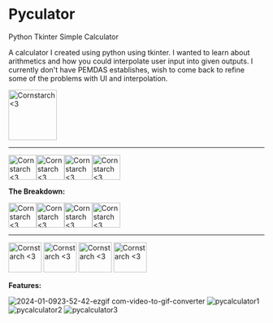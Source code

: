 # Pyculator
Python Tkinter Simple Calculator

A calculator I created using python using tkinter. I wanted to learn about arithmetics and how you could interpolate user input into given outputs. I currently don't have PEMDAS establishes, wish to come back to refine some of the problems with UI and interpolation.

<img src="https://github.com/Kingerthanu/Pyculator/assets/76754592/63322de7-d5dc-4b22-bc1c-4933796517ab" alt="Cornstarch <3" width="95" height="99">

----------------------------------------------
<img src="https://github.com/Kingerthanu/Pyculator/assets/76754592/968a012a-ed35-45d4-adb5-f2a40bfdc95a" alt="Cornstarch <3" width="55" height="49"><img src="https://github.com/Kingerthanu/Pyculator/assets/76754592/968a012a-ed35-45d4-adb5-f2a40bfdc95a" alt="Cornstarch <3" width="55" height="49"><img src="https://github.com/Kingerthanu/Pyculator/assets/76754592/968a012a-ed35-45d4-adb5-f2a40bfdc95a" alt="Cornstarch <3" width="55" height="49"><img src="https://github.com/Kingerthanu/Pyculator/assets/76754592/968a012a-ed35-45d4-adb5-f2a40bfdc95a" alt="Cornstarch <3" width="55" height="49">


**The Breakdown:**


<img src="https://github.com/Kingerthanu/Pyculator/assets/76754592/576c4802-0415-4d7d-a6ea-5eb66bb9d013" alt="Cornstarch <3" width="55" height="49"><img src="https://github.com/Kingerthanu/Pyculator/assets/76754592/576c4802-0415-4d7d-a6ea-5eb66bb9d013" alt="Cornstarch <3" width="55" height="49"><img src="https://github.com/Kingerthanu/Pyculator/assets/76754592/576c4802-0415-4d7d-a6ea-5eb66bb9d013" alt="Cornstarch <3" width="55" height="49"><img src="https://github.com/Kingerthanu/Pyculator/assets/76754592/576c4802-0415-4d7d-a6ea-5eb66bb9d013" alt="Cornstarch <3" width="55" height="49">


----------------------------------------------

<img src="https://github.com/Kingerthanu/Pyculator/assets/76754592/bdc35425-c8d7-474f-a8dd-4a49b59792b1" alt="Cornstarch <3" width="65" height="59"> <img src="https://github.com/Kingerthanu/Pyculator/assets/76754592/bdc35425-c8d7-474f-a8dd-4a49b59792b1" alt="Cornstarch <3" width="65" height="59"> <img src="https://github.com/Kingerthanu/Pyculator/assets/76754592/bdc35425-c8d7-474f-a8dd-4a49b59792b1" alt="Cornstarch <3" width="65" height="59"> <img src="https://github.com/Kingerthanu/Pyculator/assets/76754592/bdc35425-c8d7-474f-a8dd-4a49b59792b1" alt="Cornstarch <3" width="65" height="59">


**Features:**

![2024-01-0923-52-42-ezgif com-video-to-gif-converter](https://github.com/Kingerthanu/Pyculator/assets/76754592/46b7c8b1-5642-4236-8787-8516f0817a44)
![pycalculator1](https://github.com/Kingerthanu/Pyculator/assets/76754592/6163e0ce-d4b4-467c-aa36-ddb6b787eb45)
![pycalculator2](https://github.com/Kingerthanu/Pyculator/assets/76754592/6e8db455-eb5c-4a1e-a473-34cac228dad1)
![pycalculator3](https://github.com/Kingerthanu/Pyculator/assets/76754592/2cc6bbea-1521-4aed-bd4d-f2a31ede2d0a)
